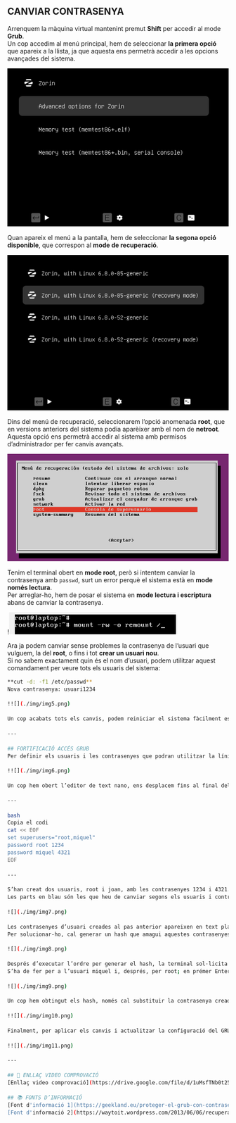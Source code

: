 ## CANVIAR CONTRASENYA

Arrenquem la màquina virtual mantenint premut **Shift** per accedir al mode **Grub**.  
Un cop accedim al menú principal, hem de seleccionar **la primera opció** que apareix a la llista, ja que aquesta ens permetrà accedir a les opcions avançades del sistema.

![](./img/img1.png)

Quan apareix el menú a la pantalla, hem de seleccionar **la segona opció disponible**, que correspon al **mode de recuperació**.

![](./img/img2.png)

Dins del menú de recuperació, seleccionarem l’opció anomenada **root**, que en versions anteriors del sistema podia aparèixer amb el nom de **netroot**.  Aquesta opció ens permetrà accedir al sistema amb permisos d’administrador per fer canvis avançats.

![](./img/img3.png)

Tenim el terminal obert en **mode root**, però si intentem canviar la contrasenya amb `passwd`, surt un error perquè el sistema està en **mode només lectura**.  
Per arreglar-ho, hem de posar el sistema en **mode lectura i escriptura** abans de canviar la contrasenya.

!![](./img/img4.png)

Ara ja podem canviar sense problemes la contrasenya de l’usuari que vulguem, la del **root**, o fins i tot **crear un usuari nou**.  
Si no sabem exactament quin és el nom d’usuari, podem utilitzar aquest comandament per veure tots els usuaris del sistema:

```bash
**cut -d: -f1 /etc/passwd** 
Nova contrasenya: usuari1234

!![](./img/img5.png)

Un cop acabats tots els canvis, podem reiniciar el sistema fàcilment escrivint la comanda **reboot**. Això farà que l’equip es reiniciï i arrenqui amb les noves configuracions aplicades.

---

## FORTIFICACIÓ ACCÉS GRUB
Per definir els usuaris i les contrasenyes que podran utilitzar la línia de comandes del GRUB, així com executar i editar les seves entrades, primer hem d’obrir una terminal i executar la comanda següent:

!![](./img/img6.png)

Un cop hem obert l’editor de text nano, ens desplacem fins al final del fitxer i hi afegim la llista d’usuaris i contrasenyes introduint el següent text:

---

bash
Copia el codi
cat << EOF
set superusers="root,miquel"
password root 1234
password miquel 4321
EOF

---

S’han creat dos usuaris, root i joan, amb les contrasenyes 1234 i 4321.
Les parts en blau són les que heu de canviar segons els usuaris i contrasenyes que vulgueu posar.

![](./img/img7.png)

Les contrasenyes d’usuari creades al pas anterior apareixen en text pla al fitxer /etc/grub.d/00_header, cosa insegura.
Per solucionar-ho, cal generar un hash que amagui aquestes contrasenyes.

![](./img/img8.png)

Després d’executar l’ordre per generar el hash, la terminal sol·licita la contrasenya i cal introduir-la dues vegades.
S’ha de fer per a l’usuari miquel i, després, per root; en prémer Enter la terminal genera el hash (no es mostra el hash en el text).

![](./img/img9.png)

Un cop hem obtingut els hash, només cal substituir la contrasenya creada pel hash. Per fer-ho, obrim la terminal d’abans (sudo nano /etc/grub.d/00_header) i executem la comanda corresponent.

!![](./img/img10.png)

Finalment, per aplicar els canvis i actualitzar la configuració del GRUB, cal executar una comanda des del terminal.

!![](./img/img11.png)

---

## 🎥 ENLLAÇ VIDEO COMPROVACIÓ
[Enllaç video comprovació](https://drive.google.com/file/d/1uMsfTNb0t25CtGzDwg22LnQSt3EKn-am/view?usp=sharing)

## 📚 FONTS D’INFORMACIÓ
[Font d'informació 1](https://geekland.eu/proteger-el-grub-con-contrasena/)
[Font d'informació 2](https://waytoit.wordpress.com/2013/06/06/recuperando-password-en-ubuntu/)
